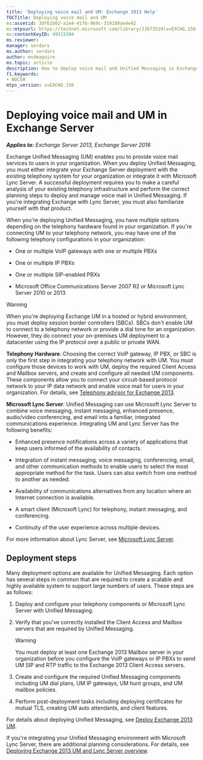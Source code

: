 ```yaml
---
title: 'Deploying voice mail and UM: Exchange 2013 Help'
TOCTitle: Deploying voice mail and UM
ms:assetid: 3df61b62-a1e4-41fb-969c-319189ae4e42
ms:mtpsurl: https://technet.microsoft.com/library/JJ673519(v=EXCHG.150)
ms:contentKeyID: 49315394
ms.reviewer: 
manager: serdars
ms.author: serdars
author: msdmaguire
ms.topic: article
description: How to deploy voice mail and Unified Messaging in Exchange Server
f1.keywords:
- NOCSH
mtps_version: v=EXCHG.150
---
```


# Deploying voice mail and UM in Exchange Server

_**Applies to:** Exchange Server 2013, Exchange Server 2016_

Exchange Unified Messaging (UM) enables you to provide voice mail services to users in your organization. When you deploy Unified Messaging, you must either integrate your Exchange Server deployment with the existing telephony system for your organization or integrate it with Microsoft Lync Server. A successful deployment requires you to make a careful analysis of your existing telephony infrastructure and perform the correct planning steps to deploy and manage voice mail in Unified Messaging. If you're integrating Exchange with Lync Server, you must also familiarize yourself with that product.

When you're deploying Unified Messaging, you have multiple options depending on the telephony hardware found in your organization. If you're connecting UM to your telephony network, you may have one of the following telephony configurations in your organization:

  - One or multiple VoIP gateways with one or multiple PBXs

  - One or multiple IP PBXs

  - One or multiple SIP-enabled PBXs

  - Microsoft Office Communications Server 2007 R2 or Microsoft Lync Server 2010 or 2013

> [!WARNING]
> When you're deploying Exchange UM in a hosted or hybrid environment, you must deploy session border controllers (SBCs). SBCs don't enable UM to connect to a telephony network or provide a dial tone for an organization. However, they do connect your on-premises UM deployment to a datacenter using the IP protocol over a public or private WAN.

**Telephony Hardware**: Choosing the correct VoIP gateway, IP PBX, or SBC is only the first step in integrating your telephony network with UM. You must configure those devices to work with UM, deploy the required Client Access and Mailbox servers, and create and configure all needed UM components. These components allow you to connect your circuit-based protocol network to your IP data network and enable voice mail for users in your organization. For details, see [Telephony advisor for Exchange 2013](../ExchangeOnline/voice-mail-unified-messaging/telephone-system-integration-with-um/telephony-advisor-for-exchange-2013.md).

**Microsoft Lync Server**: Unified Messaging can use Microsoft Lync Server to combine voice messaging, instant messaging, enhanced presence, audio/video conferencing, and email into a familiar, integrated communications experience. Integrating UM and Lync Server has the following benefits:

  - Enhanced presence notifications across a variety of applications that keep users informed of the availability of contacts.

  - Integration of instant messaging, voice messaging, conferencing, email, and other communication methods to enable users to select the most appropriate method for the task. Users can also switch from one method to another as needed.

  - Availability of communications alternatives from any location where an Internet connection is available.

  - A smart client (Microsoft Lync) for telephony, instant messaging, and conferencing.

  - Continuity of the user experience across multiple devices.

For more information about Lync Server, see [Microsoft Lync Server](/lyncserver/microsoft-lync-server-2013).

## Deployment steps

Many deployment options are available for Unified Messaging. Each option has several steps in common that are required to create a scalable and highly available system to support large numbers of users. These steps are as follows:

1. Deploy and configure your telephony components or Microsoft Lync Server with Unified Messaging.

2. Verify that you've correctly installed the Client Access and Mailbox servers that are required by Unified Messaging.

    > [!WARNING]
    > You must deploy at least one Exchange 2013 Mailbox server in your organization before you configure the VoIP gateways or IP PBXs to send UM SIP and RTP traffic to the Exchange 2013 Client Access servers.

3. Create and configure the required Unified Messaging components including UM dial plans, UM IP gateways, UM hunt groups, and UM mailbox policies.

4. Perform post-deployment tasks including deploying certificates for mutual TLS, creating UM auto attendants, and client features.

For details about deploying Unified Messaging, see [Deploy Exchange 2013 UM](deploy-exchange-2013-um-exchange-2013-help.md).

If you're integrating your Unified Messaging environment with Microsoft Lync Server, there are additional planning considerations. For details, see [Deploying Exchange 2013 UM and Lync Server overview](deploying-exchange-2013-um-and-lync-server-overview-exchange-2013-help.md).
